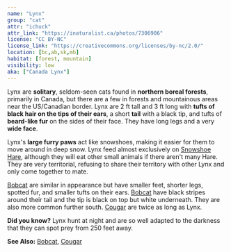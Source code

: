 ```yaml
---
name: "Lynx"
group: "cat"
attr: "ichuck"
attr_link: "https://inaturalist.ca/photos/7306906"
license: "CC BY-NC"
license_link: "https://creativecommons.org/licenses/by-nc/2.0/"
location: [bc,ab,sk,mb]
habitat: [forest, mountain]
visibility: low
aka: ["Canada Lynx"]
---
```

Lynx are **solitary**, seldom-seen cats found in **northern boreal forests**, primarily in Canada, but there are a few in forests and mountainous areas near the US/Canadian border. Lynx are 2 ft tall and 3 ft long with **tufts of black hair **on the** tips **of their** ears**, a short **tail** with a black tip, and tufts of **beard-like fur** on the sides of their face. They have long legs and a very **wide face**.

Lynx's **large furry paws** act like snowshoes, making it easier for them to move around in deep snow. Lynx feed almost exclusively on [Snowshoe Hare](/animals/snowhare), although they will eat other small animals if there aren't many Hare. They are very territorial, refusing to share their territory with other Lynx and only come together to mate.

[Bobcat](/animals/bobcat) are similar in appearance but have smaller feet, shorter legs, spotted fur, and smaller tufts on their ears. [Bobcat](/animals/bobcat) have black stripes around their tail and the tip is black on top but white underneath. They are also more common further south. [Cougar](/animals/cougar) are twice as long as Lynx.

**Did you know?** Lynx hunt at night and are so well adapted to the darkness that they can spot prey from 250 feet away.

<!-- generated, do not edit -->
**See Also:**
[Bobcat](/animals/bobcat),
[Cougar](/animals/cougar)

